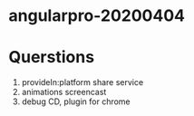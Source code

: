 # angularpro-20200404


# Querstions

1. provideIn:platform share service
2. animations screencast
3. debug CD, plugin for chrome